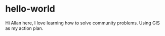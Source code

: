 # hello-world
Hi
Allan here, I love learning how to solve community problems.
Using GIS as my action plan.
